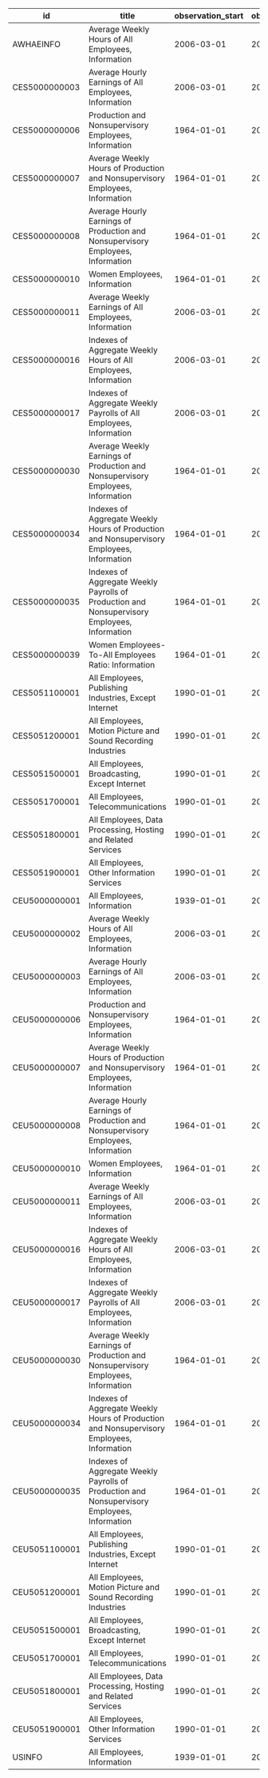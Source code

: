 | id            | title                                                                                        | observation_start   | observation_end   |
|---------------|----------------------------------------------------------------------------------------------|---------------------|-------------------|
| AWHAEINFO     | Average Weekly Hours of All Employees, Information                                           | 2006-03-01          | 2022-04-01        |
| CES5000000003 | Average Hourly Earnings of All Employees, Information                                        | 2006-03-01          | 2022-04-01        |
| CES5000000006 | Production and Nonsupervisory Employees, Information                                         | 1964-01-01          | 2022-04-01        |
| CES5000000007 | Average Weekly Hours of Production and Nonsupervisory Employees, Information                 | 1964-01-01          | 2022-04-01        |
| CES5000000008 | Average Hourly Earnings of Production and Nonsupervisory Employees, Information              | 1964-01-01          | 2022-04-01        |
| CES5000000010 | Women Employees, Information                                                                 | 1964-01-01          | 2022-04-01        |
| CES5000000011 | Average Weekly Earnings of All Employees, Information                                        | 2006-03-01          | 2022-04-01        |
| CES5000000016 | Indexes of Aggregate Weekly Hours of All Employees, Information                              | 2006-03-01          | 2022-04-01        |
| CES5000000017 | Indexes of Aggregate Weekly Payrolls of All Employees, Information                           | 2006-03-01          | 2022-04-01        |
| CES5000000030 | Average Weekly Earnings of Production and Nonsupervisory Employees, Information              | 1964-01-01          | 2022-04-01        |
| CES5000000034 | Indexes of Aggregate Weekly Hours of Production and Nonsupervisory Employees, Information    | 1964-01-01          | 2022-04-01        |
| CES5000000035 | Indexes of Aggregate Weekly Payrolls of Production and Nonsupervisory Employees, Information | 1964-01-01          | 2022-04-01        |
| CES5000000039 | Women Employees-To-All Employees Ratio: Information                                          | 1964-01-01          | 2022-04-01        |
| CES5051100001 | All Employees, Publishing Industries, Except Internet                                        | 1990-01-01          | 2022-04-01        |
| CES5051200001 | All Employees, Motion Picture and Sound Recording Industries                                 | 1990-01-01          | 2022-04-01        |
| CES5051500001 | All Employees, Broadcasting, Except Internet                                                 | 1990-01-01          | 2022-04-01        |
| CES5051700001 | All Employees, Telecommunications                                                            | 1990-01-01          | 2022-04-01        |
| CES5051800001 | All Employees, Data Processing, Hosting and Related Services                                 | 1990-01-01          | 2022-04-01        |
| CES5051900001 | All Employees, Other Information Services                                                    | 1990-01-01          | 2022-04-01        |
| CEU5000000001 | All Employees, Information                                                                   | 1939-01-01          | 2022-04-01        |
| CEU5000000002 | Average Weekly Hours of All Employees, Information                                           | 2006-03-01          | 2022-04-01        |
| CEU5000000003 | Average Hourly Earnings of All Employees, Information                                        | 2006-03-01          | 2022-04-01        |
| CEU5000000006 | Production and Nonsupervisory Employees, Information                                         | 1964-01-01          | 2022-04-01        |
| CEU5000000007 | Average Weekly Hours of Production and Nonsupervisory Employees, Information                 | 1964-01-01          | 2022-04-01        |
| CEU5000000008 | Average Hourly Earnings of Production and Nonsupervisory Employees, Information              | 1964-01-01          | 2022-04-01        |
| CEU5000000010 | Women Employees, Information                                                                 | 1964-01-01          | 2022-04-01        |
| CEU5000000011 | Average Weekly Earnings of All Employees, Information                                        | 2006-03-01          | 2022-04-01        |
| CEU5000000016 | Indexes of Aggregate Weekly Hours of All Employees, Information                              | 2006-03-01          | 2022-04-01        |
| CEU5000000017 | Indexes of Aggregate Weekly Payrolls of All Employees, Information                           | 2006-03-01          | 2022-04-01        |
| CEU5000000030 | Average Weekly Earnings of Production and Nonsupervisory Employees, Information              | 1964-01-01          | 2022-04-01        |
| CEU5000000034 | Indexes of Aggregate Weekly Hours of Production and Nonsupervisory Employees, Information    | 1964-01-01          | 2022-04-01        |
| CEU5000000035 | Indexes of Aggregate Weekly Payrolls of Production and Nonsupervisory Employees, Information | 1964-01-01          | 2022-04-01        |
| CEU5051100001 | All Employees, Publishing Industries, Except Internet                                        | 1990-01-01          | 2022-04-01        |
| CEU5051200001 | All Employees, Motion Picture and Sound Recording Industries                                 | 1990-01-01          | 2022-04-01        |
| CEU5051500001 | All Employees, Broadcasting, Except Internet                                                 | 1990-01-01          | 2022-04-01        |
| CEU5051700001 | All Employees, Telecommunications                                                            | 1990-01-01          | 2022-04-01        |
| CEU5051800001 | All Employees, Data Processing, Hosting and Related Services                                 | 1990-01-01          | 2022-04-01        |
| CEU5051900001 | All Employees, Other Information Services                                                    | 1990-01-01          | 2022-04-01        |
| USINFO        | All Employees, Information                                                                   | 1939-01-01          | 2022-04-01        |